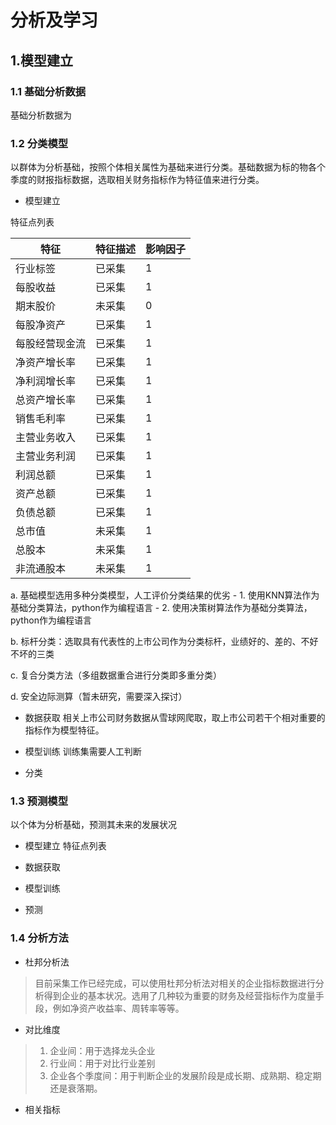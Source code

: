 # 分析及学习

## 1.模型建立

### 1.1 基础分析数据
基础分析数据为

### 1.2 分类模型
以群体为分析基础，按照个体相关属性为基础来进行分类。基础数据为标的物各个季度的财报指标数据，选取相关财务指标作为特征值来进行分类。

- 模型建立

特征点列表

|特征|特征描述|影响因子|
|----|--------|-----|
|行业标签|已采集| 1|
|每股收益|已采集| 1|
|期末股价|未采集| 0|
|每股净资产|已采集| 1|
|每股经营现金流|已采集| 1|
|净资产增长率|已采集| 1|
|净利润增长率|已采集| 1|
|总资产增长率|已采集| 1|
|销售毛利率|已采集| 1|
|主营业务收入|已采集| 1|
|主营业务利润|已采集| 1|
|利润总额|已采集| 1|
|资产总额|已采集| 1|
|负债总额|已采集| 1|
|总市值|未采集|1|
|总股本|未采集|1|
|非流通股本|未采集|1|

a. 基础模型选用多种分类模型，人工评价分类结果的优劣
    - 1. 使用KNN算法作为基础分类算法，python作为编程语言
    - 2. 使用决策树算法作为基础分类算法，python作为编程语言

b. 标杆分类：选取具有代表性的上市公司作为分类标杆，业绩好的、差的、不好不坏的三类

c. 复合分类方法（多组数据重合进行分类即多重分类）

d. 安全边际测算（暂未研究，需要深入探讨）

- 数据获取
相关上市公司财务数据从雪球网爬取，取上市公司若干个相对重要的指标作为模型特征。

- 模型训练
训练集需要人工判断

- 分类

### 1.3 预测模型
以个体为分析基础，预测其未来的发展状况

- 模型建立
特征点列表


- 数据获取


- 模型训练

- 预测


### 1.4 分析方法

- 杜邦分析法
> 目前采集工作已经完成，可以使用杜邦分析法对相关的企业指标数据进行分析得到企业的基本状况。选用了几种较为重要的财务及经营指标作为度量手段，例如净资产收益率、周转率等等。

- 对比维度
> 1. 企业间：用于选择龙头企业
> 2. 行业间：用于对比行业差别
> 3. 企业各个季度间：用于判断企业的发展阶段是成长期、成熟期、稳定期还是衰落期。

- 相关指标




